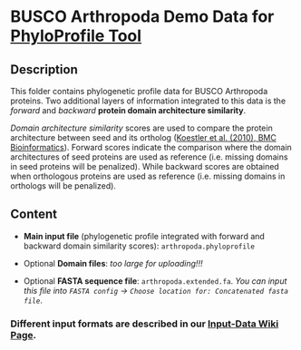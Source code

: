 # BUSCO Arthropoda Demo Data for [PhyloProfile Tool](https://github.com/BIONF/PhyloProfile)

## Description
This folder contains phylogenetic profile data for BUSCO Arthropoda proteins. Two additional layers of information integrated to this data is the *forward* and *backward* **protein domain architecture similarity**.

*Domain architecture similarity* scores are used to compare the protein architecture between seed and its ortholog ([Koestler et al. (2010), BMC Bioinformatics](https://www.ncbi.nlm.nih.gov/pmc/articles/PMC2931517/)). Forward scores indicate the comparison where the domain architectures of seed proteins are used as reference (i.e. missing domains in seed proteins will be penalized). While backward scores are obtained when orthologous proteins are used as reference (i.e. missing domains in orthologs will be penalized).

## Content
- **Main input file** (phylogenetic profile integrated with forward and backward domain similarity scores): `arthropoda.phyloprofile`

- Optional **Domain files**: *too large for uploading!!!*

- Optional **FASTA sequence file**:  `arthropoda.extended.fa`. _You can input this file into `FASTA config` -> `Choose location for: Concatenated fasta file`_.

### Different input formats are described in our [Input-Data Wiki Page](https://github.com/BIONF/PhyloProfile/wiki/Input-Data).
